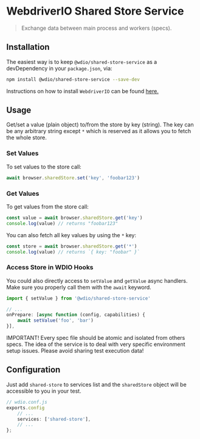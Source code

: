 WebdriverIO Shared Store Service
=========================

> Exchange data between main process and workers (specs).

## Installation

The easiest way is to keep `@wdio/shared-store-service` as a devDependency in your `package.json`, via:

```sh
npm install @wdio/shared-store-service --save-dev
```

Instructions on how to install `WebdriverIO` can be found [here.](https://webdriver.io/docs/gettingstarted)

## Usage

Get/set a value (plain object) to/from the store by key (string). The key can be any arbitrary string except `*` which is reserved as it allows you to fetch the whole store.

### Set Values

To set values to the store call:

```js
await browser.sharedStore.set('key', 'foobar123')
```

### Get Values

To get values from the store call:

```js
const value = await browser.sharedStore.get('key')
console.log(value) // returns "foobar123"
```

You can also fetch all key values by using the `*` key:

```js
const store = await browser.sharedStore.get('*')
console.log(value) // returns `{ key: "foobar" }`
```

### Access Store in WDIO Hooks

You could also directly access to `setValue` and `getValue` async handlers.
Make sure you properly call them with the `await` keyword.

```js
import { setValue } from '@wdio/shared-store-service'

// ...
onPrepare: [async function (config, capabilities) {
    await setValue('foo', 'bar')
}],
```

IMPORTANT! Every spec file should be atomic and isolated from others specs.
The idea of the service is to deal with very specific environment setup issues.
Please avoid sharing test execution data!

## Configuration

Just add `shared-store` to services list and the `sharedStore` object will be accessible to you in your test.

```js
// wdio.conf.js
exports.config
    // ...
    services: ['shared-store'],
    // ...
};
```
